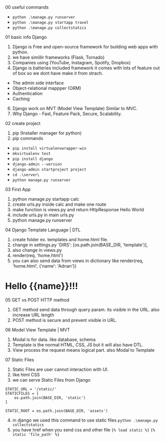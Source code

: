 00 useful commands

- `python .\manage.py runserver`
- `python .\manage.py startapp travel`
- `python .\manage.py collectstatics`

01 basic info Django

1. Django is Free and open-source framework for building web apps with python.
2. we have simillir frameworks (Flask, Tornado)
3. Companies using (YouTube, Instagram, Spotify, Dropbox)
4. Django is batteries included framework it comes with lots of feature out of box so we dont have make it from strach.
 - The admin side interface
 - Object-relational mappper (ORM)
 - Authentication
 - Caching
6. Django work on MVT (Model View Template) Similar to MVC.
7. Why Django - Fast, Feature Pack, Secure, Scalability.

02 create project

1. pip (Installer manager for python)
2. pip commands

- `pip install virtualenvwrapper-win`
- `mkvirtualenv test`
- `pip install django`
- `django-admin --version`
- `django-admin startproject project`
- `cd .\server\`
- `python manage.py runserver`

03 First App

1. python manage.py startapp calc
2. create urls.py inside calc and make one route
3. make function is views.py and return HttpResponse Hello World
4. include urls.py in main urls.py
5. python manage.py runserver

04 Django Template Language | DTL

1. create folder ex. templates and home.html file.
2. change in settings.py
   'DIRS': [os.path.join(BASE_DIR, 'template')],
3. also change in views.py
4. render(req, 'home.html')
5. you can also send data from views in dictionary like
render(req, 'home.html', {'name': 'Adnan'})
<h1>Hello {{name}}!!!</h1>

05 GET vs POST HTTP method

1. GET method send data through query param. its visible in the URL. also increase URL length
2. POST method is secure and prevent visible in URL.

06 Model View Template | MVT

1. Modal is for data. like database, schema
2. Template is the normal HTML, CSS, JS but it will also have DTL.
3. View process the request means logical part. also Modal to Template

07 Static Files

1. Static Files are user cannot interaction with UI.
2. like html CSS
3. we can serve Static Files from Django

```
STATIC_URL = '/static/'
STATICFILES = [
    os.path.join(BASE_DIR, 'static')
]

STATIC_ROOT = os.path.join(BASE_DIR, 'assets')
```

4. in django we used this command to use static files
   `python .\manage.py collectstatics`
5. you have href when you send css and other file
   `{% load static %}`
   `{% static 'file_path' %}`
